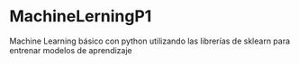 # MachineLerningP1
Machine Learning básico con python utilizando las librerías de sklearn para entrenar modelos de aprendizaje
